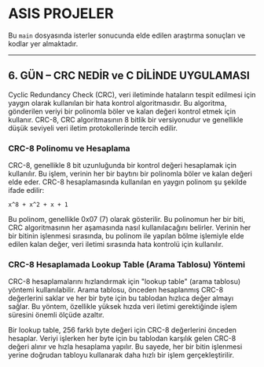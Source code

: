 # ASIS PROJELER

Bu `main` dosyasında isterler sonucunda elde edilen araştırma sonuçları ve kodlar yer almaktadır.

---

## 6. GÜN – CRC NEDİR ve C DİLİNDE UYGULAMASI

Cyclic Redundancy Check (CRC), veri iletiminde hataların tespit edilmesi için yaygın olarak kullanılan bir hata kontrol algoritmasıdır. Bu algoritma, gönderilen veriyi bir polinomla böler ve kalan değeri kontrol etmek için kullanır. CRC-8, CRC algoritmasının 8 bitlik bir versiyonudur ve genellikle düşük seviyeli veri iletim protokollerinde tercih edilir.

### CRC-8 Polinomu ve Hesaplama

CRC-8, genellikle 8 bit uzunluğunda bir kontrol değeri hesaplamak için kullanılır. Bu işlem, verinin her bir baytını bir polinomla böler ve kalan değeri elde eder. CRC-8 hesaplamasında kullanılan en yaygın polinom şu şekilde ifade edilir:

```
x^8 + x^2 + x + 1
```

Bu polinom, genellikle 0x07 (7) olarak gösterilir. Bu polinomun her bir biti, CRC algoritmasının her aşamasında nasıl kullanılacağını belirler. Verinin her bir bitinin işlenmesi sırasında, bu polinom ile yapılan bölme işlemiyle elde edilen kalan değer, veri iletimi sırasında hata kontrolü için kullanılır.

### CRC-8 Hesaplamada Lookup Table (Arama Tablosu) Yöntemi

CRC-8 hesaplamalarını hızlandırmak için "lookup table" (arama tablosu) yöntemi kullanılabilir. Arama tablosu, önceden hesaplanmış CRC-8 değerlerini saklar ve her bir byte için bu tablodan hızlıca değer almayı sağlar. Bu yöntem, özellikle yüksek hızda veri iletimi gerektiğinde işlem süresini önemli ölçüde azaltır.

Bir lookup table, 256 farklı byte değeri için CRC-8 değerlerini önceden hesaplar. Veriyi işlerken her byte için bu tablodan karşılık gelen CRC-8 değeri alınır ve hızla hesaplama yapılır. Bu sayede, her bir bitin işlenmesi yerine doğrudan tabloyu kullanarak daha hızlı bir işlem gerçekleştirilir.






